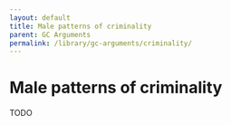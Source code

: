 ```yaml
---
layout: default
title: Male patterns of criminality
parent: GC Arguments
permalink: /library/gc-arguments/criminality/
---
```


# Male patterns of criminality

TODO
